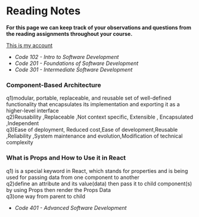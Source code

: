 # Reading Notes

**For this page we can keep track of your observations and questions from the reading assignments throughout your course.**

[This is my account](https://github.com/fawzi-shiyyab19)

- *Code 102 - Intro to Software Development*
- *Code 201 - Foundations of Software Development*
- *Code 301 - Intermediate Software Development*
### Component-Based Architecture
q1)modular, portable, replaceable, and reusable set of well-defined functionality that encapsulates its implementation and exporting it as a higher-level interface<br>
q2)Reusability ,Replaceable ,Not context specific, Extensible , Encapsulated ,Independent <br>
q3)Ease of deployment, Reduced cost,Ease of development,Reusable ,Reliability ,System maintenance and evolution,Modification of technical complexity<br>
### What is Props and How to Use it in React
q1) is a special keyword in React, which stands for properties and is being used for passing data from one component to another<br>
q2)define an attribute and its value(data) then pass it to child component(s) by using Props then render the Props Data<br>
q3)one way from parent to child<br>
- *Code 401 - Advanced Software Development*
